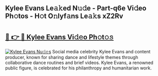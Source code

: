 ## Kylee Evans Le𝚊𝚔ed N𝚞𝚍e - Part-q6e Vi𝚍eo Ph𝚘tos - H𝚘t O𝚗lyf𝚊ns Le𝚊𝚔s xZ2Rv

# <h2><a href="http://hf5dwp.feru.top/?c=Kylee+Evans">🔗 👉 🔴 Kylee Evans Vi𝚍𝚎o Ph𝚘t𝚘𝚜</a></h2>

[![Kylee Evans Nu𝚍𝚎s](https://i.imgur.com/0TWrTi3.gif)](http://hf5dwp.feru.top/?c=Kylee+Evans)
Social media celebrity Kylee Evans and content producer, known for sharing dance and lifestyle themes through collaborative dance routines and brief videos. Kylee Evans, a renowned public figure, is celebrated for his philanthropy and humanitarian work. 
